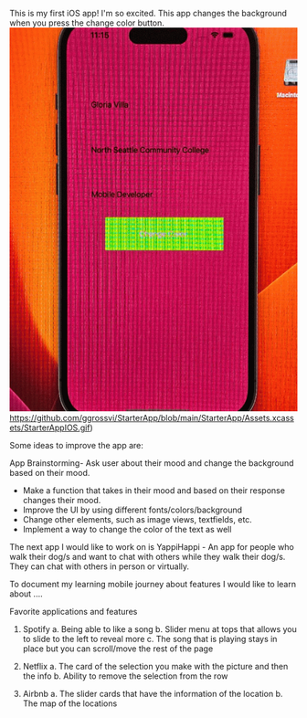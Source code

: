 
This is my first iOS app!  I'm so excited.   This app changes the background when you press the change color button.  
![](https://github.com/ggrossvi/StarterApp/blob/main/StarterApp/Assets.xcassets/StarterAppIOS.gif)https://github.com/ggrossvi/StarterApp/blob/main/StarterApp/Assets.xcassets/StarterAppIOS.gif)

Some ideas to improve the app are: 

App Brainstorming- 
Ask user about their mood and change the background based on their mood.
- Make a function that takes in their mood and based on their response changes their mood.  
- Improve the UI by using different fonts/colors/background
- Change other elements, such as image views, textfields, etc.
- Implement a way to change the color of the text as well

The next app I would like to work on is YappiHappi - An app for people who walk their dog/s and want to chat with others while they walk their dog/s.  They can chat with others in person or virtually.  


To document my learning mobile journey about features I would like to learn about ....

Favorite applications and features
1. Spotify
   a. Being able to like a song
   b. Slider menu at tops that allows you to slide to the left to reveal more
   c. The song that is playing stays in place but you can scroll/move the rest of the page
  
2. Netflix
   a. The card of the selection you make with the picture and then the info
   b. Ability to remove the selection from the row
  
3. Airbnb
   a. The slider cards that have the information of the location 
   b. The map of the locations



